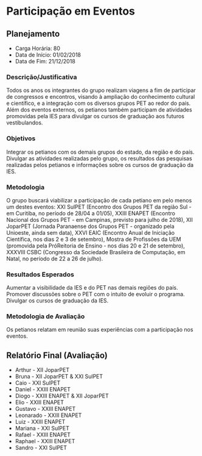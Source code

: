 Participação em Eventos
=======================

Planejamento
------------

* Carga Horária: 80
* Data de Início: 01/02/2018
* Data de Fim: 21/12/2018

### Descrição/Justificativa
Todos os anos  os integrantes do grupo  realizam viagens a fim  de participar de
congressos  e  encontros, visando  à  ampliação  do conhecimento  cultural  e
científico, e  a integração  com os  diversos grupos PET  ao redor  do país.
Além  dos  eventos  externos,  os petianos  também  participam  de  atividades
promovidas  pela  IES  para  divulgar  os  cursos  de  graduação  aos  futuros
vestibulandos.

### Objetivos
Integrar os  petianos com  os demais grupos  do estado, da  região e  do país.
Divulgar  as  atividades realizadas  pelo  grupo,  os resultados  das  pesquisas
realizadas pelos petianos e informações sobre os cursos de graduação da IES.

### Metodologia
O grupo  buscará viabilizar a participação  de cada petiano em  pelo menos um
destes  eventos:  XXI SulPET  (Encontro  dos  Grupos PET  da  região  Sul -  em
Curitiba, no  período de 28/04  a 01/05),  XXIII ENAPET (Encontro  Nacional dos
Grupos PET  - em Campinas, previsto  para julho de 2018),  XII JoparPET (Jornada
Paranaense dos Grupos PET - organizado pela Unioeste, ainda sem data), XXVI EAIC
(Encontro Anual de Iniciação Científica, nos  dias 2 e 3 de setembro), Mostra
de Profissões da UEM (promovida pela PróReitoria  de Ensino - nos dias 20 e 21
de setembro), XXXVIII  CSBC (Congresso da Sociedade  Brasileira de Computação,
em Natal, no período de 22 a 26 de julho).

### Resultados Esperados
Aumentar a visibilidade da  IES e do PET nas demais  regiões do país. Promover
discussões sobre o PET com o intuito  de evoluir o programa. Divulgar os cursos
de graduação da IES.

### Metodologia de Avaliação
Os  petianos relatam  em reunião  suas experiências  com a  participação nos
eventos.

Relatório Final (Avaliação)
---------------------------

* Arthur - XII JoparPET
* Bruna - XII JoparPET & XXI SulPET
* Caio - XXI SulPET
* Daniel - XXIII ENAPET
* Diogo - XXIII ENAPET & XII JoparPET
* Elio - XXIII ENAPET
* Gustavo - XXIII ENAPET
* Leonarado - XXIII ENAPET
* Luiz - XXIII ENAPET
* Mariana - XXI SulPET
* Rafael - XXIII ENAPET
* Raphael - XXIII ENAPET
* Sandro - XXI SulPET
